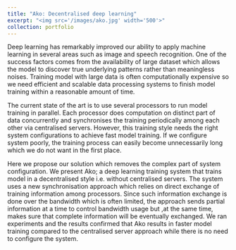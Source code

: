 ```yaml
---
title: "Ako: Decentralised deep learning"
excerpt: "<img src='/images/ako.jpg' width='500'>"
collection: portfolio
---
```


Deep learning has remarkably improved our ability to apply machine learning in several areas such as image and speech recognition. One of the success factors comes from the availability of large dataset which allows the model to discover true underlying patterns rather than meaningless noises. Training model with large data is often computationally expensive so we need efficient and scalable data processing systems to finish model training within a reasonable amount of time.

The current state of the art is to use several processors to run model training in parallel. Each processor does computation on distinct part of data concurrently and synchronises the training periodically among each other via centralised servers. However, this training style needs the right system configurations to achieve fast model training. If we configure system poorly, the training process can easily become unnecessarily long which we do not want in the first place.

Here we propose our solution which removes the complex part of system configuration. We present Ako; a deep learning training system that trains model in a decentralised style i.e. without centralised servers. The system uses a new synchronisation approach which relies on direct exchange of training information among processors. Since such information exchange is done over the bandwidth which is often limited, the approach sends partial information at a time to control bandwidth usage but ,at the same time, makes sure that complete information will be eventually exchanged. We ran experiments and the results confirmed that Ako results in faster model training compared to the centralised server approach while there is no need to configure the system.
